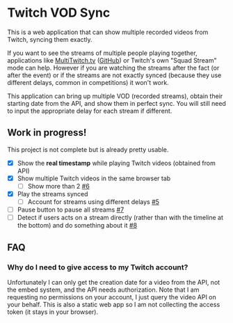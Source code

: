 Twitch VOD Sync
===============

This is a web application that can show multiple recorded videos from Twitch, syncing them exactly.

If you want to see the streams of multiple people playing together, applications like [MultiTwitch.tv](http://www.multitwitch.tv/) ([GitHub](https://github.com/bhamrick/multitwitch)) or Twitch's own "Squad Stream" mode can help. However if you are watching the streams after the fact (or after the event) or if the streams are not exactly synced (because they use different delays, common in competitions) it won't work.

This application can bring up multiple VOD (recorded streams), obtain their starting date from the API, and show them in perfect sync. You will still need to input the appropriate delay for each stream if different.

Work in progress!
-----------------

This project is not complete but is already pretty usable.

* [x] Show the **real timestamp** while playing Twitch videos (obtained from API)
* [x] Show multiple Twitch videos in the same browser tab
  * [ ] Show more than 2 [#6](https://github.com/remram44/twitch-vod-sync/issues/6)
* [x] Play the streams synced
  * [ ] Account for streams using different delays [#5](https://github.com/remram44/twitch-vod-sync/issues/5)
* [ ] Pause button to pause all streams [#7](https://github.com/remram44/twitch-vod-sync/issues/7)
* [ ] Detect if users acts on a stream directly (rather than with the timeline at the bottom) and do something about it [#8](https://github.com/remram44/twitch-vod-sync/issues/8)

FAQ
---

### Why do I need to give access to my Twitch account?

Unfortunately I can only get the creation date for a video from the API, not the embed system, and the API needs authorization. Note that I am requesting no permissions on your account, I just query the video API on your behalf. This is also a static web app so I am not collecting the access token (it stays in your browser).
